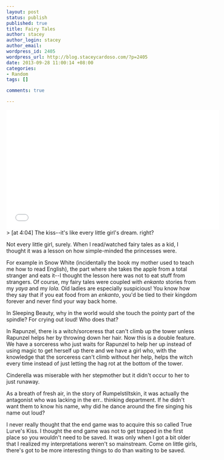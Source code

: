 ```yaml
--- 
layout: post
status: publish
published: true
title: Fairy Tales
author: stacey
author_login: stacey
author_email: 
wordpress_id: 2405
wordpress_url: http://blog.staceycardoso.com/?p=2405
date: 2013-09-28 11:00:14 +08:00
categories: 
- Random
tags: []

comments: true

---
```

<iframe src="//www.youtube.com/embed/2ErTpag1X0M" height="315" width="560"
allowfullscreen="" frameborder="0"></iframe>
> [at 4:04] The kiss--it's like every little girl's dream. right?

Not every little girl, surely. When I read/watched fairy tales as a kid, I
thought it was a lesson on how simple-minded the princesses were.

For example in Snow White (incidentally the book my mother used to teach me how 
to read English), the part where she takes the apple from a total stranger and 
eats it--I thought the lesson here was not to eat stuff from strangers. Of 
course, my fairy tales were coupled with *enkanto* stories from my 
*yaya* and my *lola.* Old ladies are especially suspicious! You 
know how they say that if you eat food from an *enkanto*, you'd be tied 
to their kingdom forever and never find your way back home.

In Sleeping Beauty, why in the world would she touch the pointy part of the 
spindle? For crying out loud! Who does that?

In Rapunzel, there is a witch/sorceress that can't climb up the tower unless 
Rapunzel helps her by throwing down her hair. Now this is a double feature. We 
have a sorceress who just waits for Rapunzel to help her up instead of using 
magic to get herself up there and we have a girl who, with the knowledge that 
the sorceress can't climb without her help, helps the witch every time instead 
of just letting the hag rot at the bottom of the tower.

Cinderella was miserable with her stepmother but it didn't occur to her to just
runaway.

As a breath of fresh air, in the story of Rumpelstiltskin, it was actually the 
antagonist who was lacking in the err.. thinking department. If he didn't want
them to know his name, why did he dance around the fire singing his name out 
loud?

I never really thought that the end game was to acquire this so called True
Lurve's Kiss. I thought the end game was not to get trapped in the first place
so you wouldn't need to be saved. It was only when I got a bit older that I
realized my interpretations weren't so mainstream. Come on little girls, 
there's got to be more interesting things to do than waiting to be saved.
